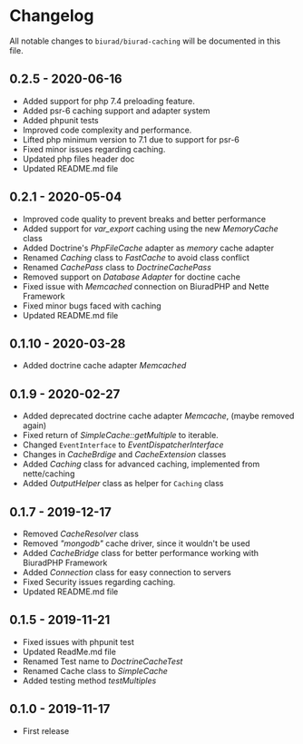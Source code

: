 # Changelog

All notable changes to `biurad/biurad-caching` will be documented in this file.

## 0.2.5 - 2020-06-16

- Added support for php 7.4 preloading feature.
- Added psr-6 caching support and adapter system
- Added phpunit tests
- Improved code complexity and performance.
- Lifted php minimum version to 7.1 due to support for psr-6
- Fixed minor issues regarding caching.
- Updated php files header doc
- Updated README.md file

## 0.2.1 - 2020-05-04

- Improved code quality to prevent breaks and better performance
- Added support for *var_export* caching using the new *MemoryCache* class
- Added Doctrine's *PhpFileCache* adapter as *memory* cache adapter
- Renamed *Caching* class to *FastCache* to avoid class conflict
- Renamed *CachePass* class to *DoctrineCachePass*
- Removed support on *Database Adapter* for doctine cache
- Fixed issue with *Memcached* connection on BiuradPHP and Nette Framework
- Fixed minor bugs faced with caching
- Updated README.md file

## 0.1.10 - 2020-03-28

- Added doctrine cache adapter *Memcached*

## 0.1.9 - 2020-02-27

- Added deprecated doctrine cache adapter *Memcache*, (maybe removed again)
- Fixed return of *SimpleCache::getMultiple* to iterable.
- Changed `EventInterface` to *EventDispatcherInterface*
- Changes in *CacheBrdige* and *CacheExtension* classes
- Added *Caching* class for advanced caching, implemented from nette/caching
- Added *OutputHelper* class as helper for `Caching` class

## 0.1.7 - 2019-12-17

- Removed *CacheResolver* class
- Removed *"mongodb"* cache driver, since it wouldn't be used
- Added *CacheBridge* class for better performance working with BiuradPHP Framework
- Added *Connection* class for easy connection to servers
- Fixed Security issues regarding caching.
- Updated README.md file

## 0.1.5 - 2019-11-21

- Fixed issues with phpunit test
- Updated ReadMe.md file
- Renamed Test name to *DoctrineCacheTest*
- Renamed Cache class to *SimpleCache*
- Added testing method *testMultiples*

## 0.1.0 - 2019-11-17

- First release
